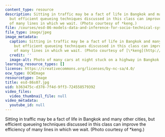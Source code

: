 ```yaml
---
content_type: resource
description: Sitting in traffic may be a fact of life in Bangkok and many other cities,
  but efficient queueing techniques discussed in this class can improve the efficiency
  of many lines in which we wait. (Photo courtesy of *keng.)
file: /courses/esd-86-models-data-and-inference-for-socio-technical-systems-spring-2007/b363475cd3787f4d9ff3724558579392_esd-86s07.jpg
file_type: image/jpeg
image_metadata:
  caption: Sitting in traffic may be a fact of life in Bangkok and many other cities,
    but efficient queueing techniques discussed in this class can improve the efficiency
    of many lines in which we wait. (Photo courtesy of [\*keng](http://www.flickr.com/photos/kengz/67187556/).)
  credit: ''
  image-alt: Photo of many cars at night stuck on a highway in Bangkok.
learning_resource_types: []
license: https://creativecommons.org/licenses/by-nc-sa/4.0/
ocw_type: OCWImage
resourcetype: Image
title: esd-86s07.jpg
uid: b363475c-d378-7f4d-9ff3-724558579392
video_files:
  video_thumbnail_file: null
video_metadata:
  youtube_id: null
---
```

Sitting in traffic may be a fact of life in Bangkok and many other cities, but efficient queueing techniques discussed in this class can improve the efficiency of many lines in which we wait. (Photo courtesy of *keng.)
